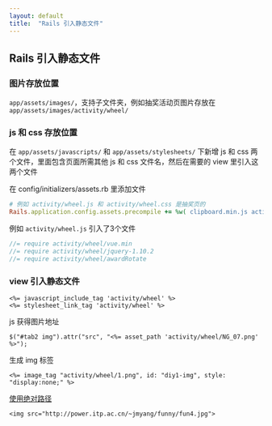 ```yaml
---
layout: default
title:  "Rails 引入静态文件"
---
```


## Rails 引入静态文件

### 图片存放位置

`app/assets/images/`，支持子文件夹，例如抽奖活动页图片存放在 `app/assets/images/activity/wheel/`



### js 和 css 存放位置

在 `app/assets/javascripts/` 和 `app/assets/stylesheets/` 下新增 js 和 css 两个文件，里面包含页面所需其他 js 和 css 文件名，然后在需要的 view 里引入这两个文件

在 config/initializers/assets.rb 里添加文件

```ruby
# 例如 activity/wheel.js 和 activity/wheel.css 是抽奖页的
Rails.application.config.assets.precompile += %w( clipboard.min.js activity/wheel.js activity/wheel.css )
```

例如 `activity/wheel.js` 引入了3个文件

```js
//= require activity/wheel/vue.min
//= require activity/wheel/jquery-1.10.2
//= require activity/wheel/awardRotate
```



### view 引入静态文件

```erb
<%= javascript_include_tag 'activity/wheel' %> 
<%= stylesheet_link_tag 'activity/wheel' %>
```

js 获得图片地址

```erb
$("#tab2 img").attr("src", "<%= asset_path 'activity/wheel/NG_07.png' %>");
```

生成 img 标签

```erb
<%= image_tag "activity/wheel/1.png", id: "diy1-img", style: "display:none;" %>

```

[使用绝对路径](https://stackoverflow.com/questions/2582950/how-to-display-image-pointed-by-url-in-rails?utm_medium=organic&utm_source=google_rich_qa&utm_campaign=google_rich_qa)

```erb
<img src="http://power.itp.ac.cn/~jmyang/funny/fun4.jpg">
```
